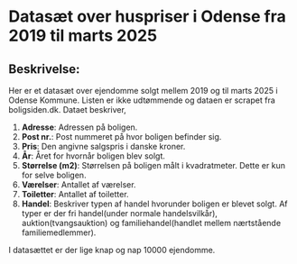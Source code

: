 # Datasæt over huspriser i Odense fra 2019 til marts 2025

## Beskrivelse:
Her er et datasæt over ejendomme solgt mellem 2019 og til marts 2025 i Odense Kommune. Listen er ikke udtømmende og dataen er scrapet fra boligsiden.dk. 
Dataet beskriver,
1. **Adresse**: Adressen på boligen.
2. **Post nr.**: Post nummeret på hvor boligen befinder sig.
3. **Pris**: Den angivne salgspris i danske kroner.
4. **År**: Året for hvornår boligen blev solgt.
5. **Størrelse (m2)**: Størrelsen på boligen målt i kvadratmeter. Dette er kun for selve boligen.
6. **Værelser**: Antallet af værelser.
7. **Toiletter**: Antallet af toiletter.
8. **Handel**: Beskriver typen af handel hvorunder boligen er blevet solgt. Af typer er der fri handel(under normale handelsvilkår), auktion(tvangsauktion) og familiehandel(handlet mellem nærtstående familiemedlemmer).

I datasættet er der lige knap og nap 10000 ejendomme. 
